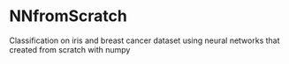 # NNfromScratch
Classification on iris and breast cancer dataset using neural networks that created from scratch with numpy

